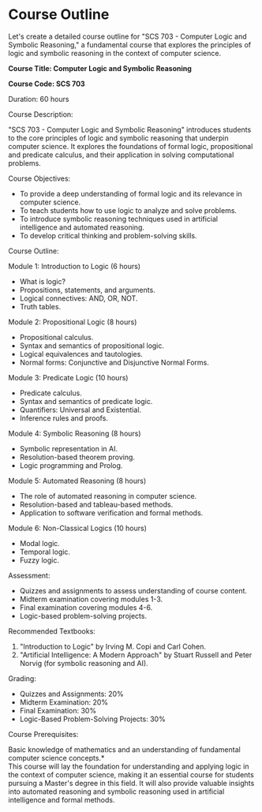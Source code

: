 # Course Outline
Let's create a detailed course outline for "SCS 703 - Computer Logic and Symbolic Reasoning," a fundamental course that explores the principles of logic and symbolic reasoning in the context of computer science.<br>

<p><b>Course Title: Computer Logic and Symbolic Reasoning</b>

<p><b>Course Code: SCS 703</b>

Duration: 60 hours<br>

Course Description:<br>

"SCS 703 - Computer Logic and Symbolic Reasoning" introduces students to the core principles of logic and symbolic reasoning that underpin computer science. It explores the foundations of formal logic, propositional and predicate calculus, and their application in solving computational problems.<br>

Course Objectives:

* To provide a deep understanding of formal logic and its relevance in computer science.
* To teach students how to use logic to analyze and solve problems.
* To introduce symbolic reasoning techniques used in artificial intelligence and automated reasoning.
* To develop critical thinking and problem-solving skills.
  
Course Outline:

Module 1: Introduction to Logic (6 hours)

* What is logic?
* Propositions, statements, and arguments.
* Logical connectives: AND, OR, NOT.
* Truth tables.
  
Module 2: Propositional Logic (8 hours)

* Propositional calculus.
* Syntax and semantics of propositional logic.
* Logical equivalences and tautologies.
* Normal forms: Conjunctive and Disjunctive Normal Forms.
  
Module 3: Predicate Logic (10 hours)

* Predicate calculus.
* Syntax and semantics of predicate logic.
* Quantifiers: Universal and Existential.
* Inference rules and proofs.
  
Module 4: Symbolic Reasoning (8 hours)

* Symbolic representation in AI.
* Resolution-based theorem proving.
* Logic programming and Prolog.
  
Module 5: Automated Reasoning (8 hours)

* The role of automated reasoning in computer science.
* Resolution-based and tableau-based methods.
* Application to software verification and formal methods.
  
Module 6: Non-Classical Logics (10 hours)

* Modal logic.
* Temporal logic.
* Fuzzy logic.
  
Assessment:

* Quizzes and assignments to assess understanding of course content.
* Midterm examination covering modules 1-3.
* Final examination covering modules 4-6.
* Logic-based problem-solving projects.
  
Recommended Textbooks:

1. "Introduction to Logic" by Irving M. Copi and Carl Cohen.
2. "Artificial Intelligence: A Modern Approach" by Stuart Russell and Peter Norvig (for symbolic reasoning and AI).
   
Grading:

* Quizzes and Assignments: 20%
* Midterm Examination: 20%
* Final Examination: 30%
* Logic-Based Problem-Solving Projects: 30%
  
Course Prerequisites:

Basic knowledge of mathematics and an understanding of fundamental computer science concepts.*<br>
This course will lay the foundation for understanding and applying logic in the context of computer science, making it an essential course for students pursuing a Master's degree in this field. It will also provide valuable insights into automated reasoning and symbolic reasoning used in artificial intelligence and formal methods.
